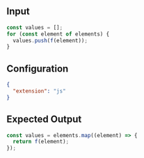 
## Input
```javascript input
const values = [];
for (const element of elements) {
  values.push(f(element));
}
```

## Configuration
```json configuration
{
  "extension": "js"
}
```

## Expected Output
```javascript expected output
const values = elements.map((element) => {
  return f(element);
});
```
